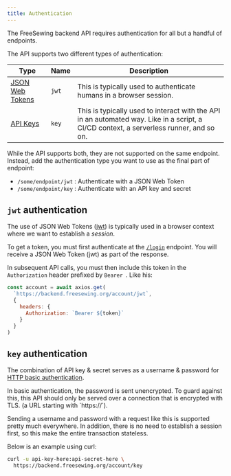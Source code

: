 ```yaml
---
title: Authentication
---
```


The FreeSewing backend API requires authentication for all but a handful of
endpoints.

The API supports two different types of authentication:

| Type | Name | Description |
| ---- | ---- | ----------- |
| [JSON Web Tokens](#jwt-authentication) | `jwt` | This is typically used to authenticate humans in a browser session. |
| [API Keys](#key-authentication) | `key` | This is typically used to interact with the API in an automated way. Like in a script, a CI/CD context, a serverless runner, and so on. |

While the API supports both, they are not supported on the same endpoint.
Instead, add the authentication type you want to use as the final part of
endpoint:

- `/some/endpoint/jwt` : Authenticate with a JSON Web Token
- `/some/endpoint/key` : Authenticate with an API key and secret

## `jwt` authentication

The use of JSON Web Tokens ([jwt](https://jwt.io)) is typically used in a
browser context where we want to establish a *session*.

To get a token, you must first authenticate at the [`/login`](/reference/backend/api/user/login) endpoint.
You will receive a JSON Web Token (jwt) as part of the response.

In subsequent API calls, you must then include this token in the
`Authorization` header prefixed by `Bearer `. Like his:

```js
const account = await axios.get(
  `https://backend.freesewing.org/account/jwt`,
  {
    headers: {
      Authorization: `Bearer ${token}`
    }
  }
)
```

## `key` authentication

The combination of API key & secret serves as a username & password for [HTTP
basic authentication](https://en.wikipedia.org/wiki/Basic_access_authentication).

<Note>
In basic authentication, the password is sent
unencrypted. To guard against this, this API should only be served over a
connection that is encrypted with TLS. (a URL starting with `https://`).
</Note>

Sending a username and password with a request like this is supported
pretty much everywhere. In addition, there is no need to establish a session
first, so this make the entire transaction stateless.

Below is an example using curl:

```sh
curl -u api-key-here:api-secret-here \
  https://backend.freesewing.org/account/key
```
